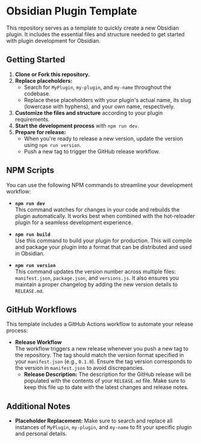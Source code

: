 # Obsidian Plugin Template

This repository serves as a template to quickly create a new Obsidian plugin. It includes the essential files and structure needed to get started with plugin development for Obsidian.

## Getting Started

1. **Clone or Fork this repository.**
2. **Replace placeholders:**
   - Search for `MyPlugin`, `my-plugin`, and `my-name` throughout the codebase.
   - Replace these placeholders with your plugin's actual name, its slug (lowercase with hyphens), and your own name, respectively.
3. **Customize the files and structure** according to your plugin requirements.
4. **Start the development process** with `npm run dev`.
5. **Prepare for release:**
   - When you're ready to release a new version, update the version using `npm run version`.
   - Push a new tag to trigger the GitHub release workflow.

## NPM Scripts

You can use the following NPM commands to streamline your development workflow:

- **`npm run dev`**  
  This command watches for changes in your code and rebuilds the plugin automatically. It works best when combined with the hot-reloader plugin for a seamless development experience.

- **`npm run build`**  
  Use this command to build your plugin for production. This will compile and package your plugin into a format that can be distributed and used in Obsidian.

- **`npm run version`**  
  This command updates the version number across multiple files: `manifest.json`, `package.json`, and `versions.js`. It also ensures you maintain a proper changelog by adding the new version details to `RELEASE.md`.

## GitHub Workflows

This template includes a GitHub Actions workflow to automate your release process:

- **Release Workflow**  
  The workflow triggers a new release whenever you push a new tag to the repository. The tag should match the version format specified in your `manifest.json` (e.g., `0.1.0`). Ensure the tag version corresponds to the version in `manifest.json` to avoid discrepancies.
  - **Release Description:** The description for the GitHub release will be populated with the contents of your `RELEASE.md` file. Make sure to keep this file up to date with the latest changes and release notes.

## Additional Notes

- **Placeholder Replacement:** Make sure to search and replace all instances of `MyPlugin`, `my-plugin`, and `my-name` to fit your specific plugin and personal details.
